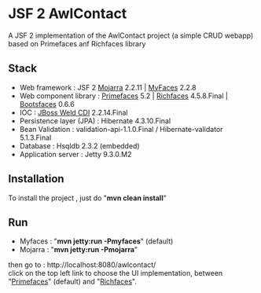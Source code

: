 JSF 2 AwlContact
===========================

A JSF 2 implementation of the AwlContact project (a simple CRUD webapp) based on Primefaces anf Richfaces library 

Stack
-----

- Web framework           : JSF 2 [Mojarra](https://javaserverfaces.java.net/) 2.2.11 | [MyFaces](https://myfaces.apache.org/) 2.2.8
- Web component library   : [Primefaces](http://www.primefaces.org) 5.2 | [Richfaces](http://richfaces.jboss.org) 4.5.8.Final | [Bootsfaces](http://bootsfaces.net/) 0.6.6
- IOC                     : [JBoss Weld CDI](http://weld.cdi-spec.org/) 2.2.14.Final
- Persistence layer (JPA) : Hibernate 4.3.10.Final
- Bean Validation         : validation-api-1.1.0.Final / Hibernate-validator 5.1.3.Final
- Database                : Hsqldb 2.3.2 (embedded) 
- Application server      : Jetty 9.3.0.M2


Installation
------------

To install the project , just do "__mvn clean install__"

Run
---

- Myfaces : "__mvn jetty:run -Pmyfaces__" (default)
- Mojarra : "__mvn jetty:run -Pmojarra__"

then go to  : http://localhost:8080/awlcontact/  
click on the top left link to choose the UI implementation, between "[Primefaces](http://www.primefaces.org)" (default) and "[Richfaces](http://richfaces.jboss.org)". 
